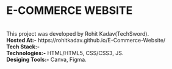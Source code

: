 <h1>E-COMMERCE WEBSITE </h1>
<br>
    This project was developed by Rohit Kadav(TechSword).
    <br>
    <b>Hosted At:-</b> https://rohitkadav.github.io/E-Commerce-Website/

<br>
<b>Tech Stack:-</b> <br>
<b>Technologies:-</b> HTML/HTML5, CSS/CSS3, JS. <br>
<b>Desiging Tools:-</b> Canva, Figma.



